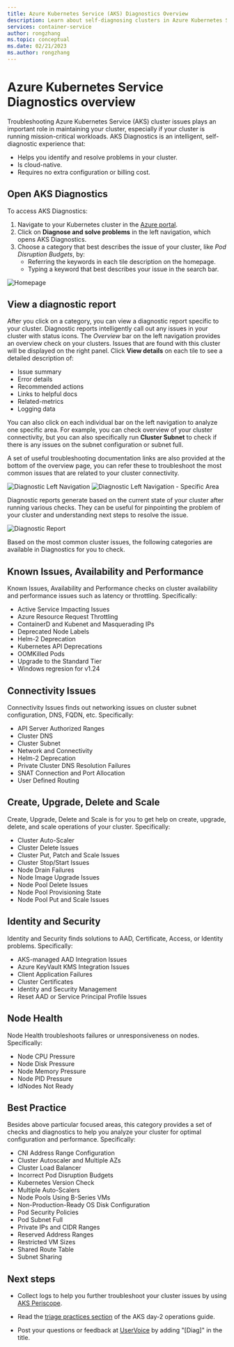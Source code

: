 ```yaml
---
title: Azure Kubernetes Service (AKS) Diagnostics Overview
description: Learn about self-diagnosing clusters in Azure Kubernetes Service.
services: container-service
author: rongzhang
ms.topic: conceptual
ms.date: 02/21/2023
ms.author: rongzhang
---
```


# Azure Kubernetes Service Diagnostics overview

Troubleshooting Azure Kubernetes Service (AKS) cluster issues plays an important role in maintaining your cluster, especially if your cluster is running mission-critical workloads. AKS Diagnostics is an intelligent, self-diagnostic experience that:
* Helps you identify and resolve problems in your cluster. 
* Is cloud-native.
* Requires no extra configuration or billing cost.
 

## Open AKS Diagnostics

To access AKS Diagnostics:

1. Navigate to your Kubernetes cluster in the [Azure portal](https://portal.azure.com).
1. Click on **Diagnose and solve problems** in the left navigation, which opens AKS Diagnostics.
1. Choose a category that best describes the issue of your cluster, like _Pod Disruption Budgets_, by:
    * Referring the keywords in each tile description on the homepage.
    * Typing a keyword that best describes your issue in the search bar.

![Homepage](./media/concepts-diagnostics/aks-diagnostics-homepage.png)

## View a diagnostic report

After you click on a category, you can view a diagnostic report specific to your cluster. Diagnostic reports intelligently call out any issues in your cluster with status icons. The _Overview_ bar on the left navigation provides an overview check on your clusters. Issues that are found with this cluster will be displayed on the right panel. Click **View details** on each tile to see a detailed description of:
* Issue summary
* Error details
* Recommended actions
* Links to helpful docs
* Related-metrics
* Logging data 

You can also click on each individual bar on the left navigation to analyze one specific area. For example, you can check overview of your cluster connectivity, but you can also specifically run **Cluster Subnet** to check if there is any issues on the subnet configuration or subnet full. 

A set of useful troubleshooting documentation links are also provided at the bottom of the overview page, you can refer these to troubleshoot the most common issues that are related to your cluster connectivity. 

![Diagnostic Left Navigation](./media/concepts-diagnostics/diagnostic-left-nav.png)
![Diagnostic Left Navigation - Specific Area](./media/concepts-diagnostics/diagnostic-left-nav-specific.png)

Diagnostic reports generate based on the current state of your cluster after running various checks. They can be useful for pinpointing the problem of your cluster and understanding next steps to resolve the issue.

![Diagnostic Report](./media/concepts-diagnostics/diagnostic-report.png)


Based on the most common cluster issues, the following categories are available in Diagnostics for you to check. 

## Known Issues, Availability and Performance

Known Issues, Availability and Performance checks on cluster availability and performance issues such as latency or throttling. Specifically:

- Active Service Impacting Issues
- Azure Resource Request Throttling
- ContainerD and Kubenet and Masquerading IPs
- Deprecated Node Labels
- Helm-2 Deprecation
- Kubernetes API Deprecations
- OOMKilled Pods
- Upgrade to the Standard Tier
- Windows regresion for v1.24

## Connectivity Issues

Connectivity Issues finds out networking issues on cluster subnet configuration, DNS, FQDN, etc. Specifically:

- API Server Authorized Ranges
- Cluster DNS
- Cluster Subnet
- Network and Connectivity
- Helm-2 Deprecation
- Private Cluster DNS Resolution Failures
- SNAT Connection and Port Allocation
- User Defined Routing

## Create, Upgrade, Delete and Scale

Create, Upgrade, Delete and Scale is for you to get help on create, upgrade, delete, and scale operations of your cluster. Specifically:

- Cluster Auto-Scaler
- Cluster Delete Issues
- Cluster Put, Patch and Scale Issues
- Cluster Stop/Start Issues
- Node Drain Failures
- Node Image Upgrade Issues
- Node Pool Delete Issues
- Node Pool Provisioning State
- Node Pool Put and Scale Issues

## Identity and Security

Identity and Security finds solutions to AAD, Certificate, Access, or Identity problems. Specifically:

- AKS-managed AAD Integration Issues
- Azure KeyVault KMS Integration Issues
- Client Application Failures
- Cluster Certificates
- Identity and Security Management
- Reset AAD or Service Principal Profile Issues

## Node Health

Node Health troubleshoots failures or unresponsiveness on nodes. Specifically:

- Node CPU Pressure
- Node Disk Pressure
- Node Memory Pressure
- Node PID Pressure
- IdNodes Not Ready

## Best Practice

Besides above particular focused areas, this category provides a set of checks and diagnostics to help you analyze your cluster for optimal configuration and performance. Specifically: 

- CNI Address Range Configuration
- Cluster Autoscaler and Multiple AZs
- Cluster Load Balancer
- Incorrect Pod Disruption Budgets
- Kubernetes Version Check
- Multiple Auto-Scalers
- Node Pools Using B-Series VMs
- Non-Production-Ready OS Disk Configuration
- Pod Security Policies
- Pod Subnet Full
- Private IPs and CIDR Ranges
- Reserved Address Ranges
- Restricted VM Sizes
- Shared Route Table
- Subnet Sharing

## Next steps

* Collect logs to help you further troubleshoot your cluster issues by using [AKS Periscope](https://aka.ms/aksperiscope).

* Read the [triage practices section](/azure/architecture/operator-guides/aks/aks-triage-practices) of the AKS day-2 operations guide.

* Post your questions or feedback at [UserVoice](https://feedback.azure.com/d365community/forum/aabe212a-f724-ec11-b6e6-000d3a4f0da0) by adding "[Diag]" in the title.
